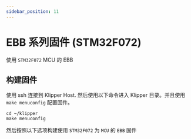 ```yaml
---
sidebar_position: 11
---
```


# EBB 系列固件 (STM32F072)

使用 `STM32F072` MCU 的 EBB

## 构建固件

使用 ssh 连接到 Klipper Host. 然后使用以下命令进入 Klipper 目录。并且使用 `make menuconfig` 配置固件。

``` shell
cd ~/klipper
make menuconfig 
```

然后按照以下选项构建使用 `STM32F072` 为 `MCU` 的 `EBB` 固件

